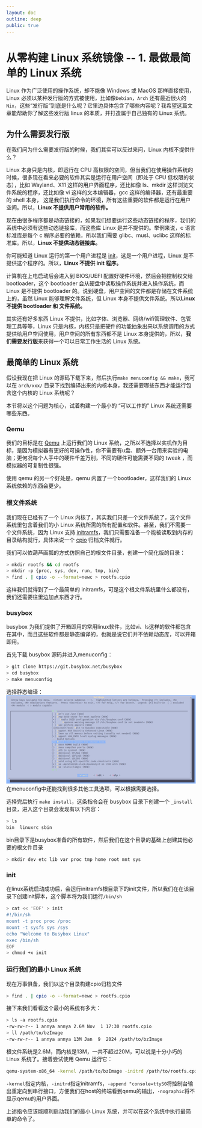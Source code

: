 ```yaml
---
layout: doc
outline: deep
public: true
---
```


# 从零构建 Linux 系统镜像 -- 1. 最做最简单的 Linux 系统
Linux 作为广泛使用的操作系统，却不能像 Windows 或 MacOS 那样直接使用，Linux 必须以某种发行版的方式被使用，比如像`Debian`，`Arch` 还有最近很火的 `Nix`，这些“发行版”到底是什么呢？它里边具体包含了哪些内容呢？我希望这篇文章能帮助你了解这些发行版 linux 的本质，并打造属于自己独有的 Linux 系统。

<!-- intro -->

## 为什么需要发行版
在我们问为什么需要发行版的时候，我们其实可以反过来问，Linux 内核不提供什么？

Linux 本身只是内核，即运行在 CPU 高权限的空间，但当我们在使用操作系统的时候，很多现在看来必要的软件其实是运行在用户空间（即处于 CPU 低权限的状态），比如 Wayland、X11 这样的用户界面程序，还比如像 ls、mkdir 这样浏览文件系统的程序，还比如像 vi 这样的文本编辑器，gcc 这样的编译器，还有最重要的 shell 本身， 这是我们执行命令的环境，所有这些重要的软件都是运行在用户空间。所以，**Linux 不提供用户常用的软件。**

现在由很多程序都是动态链接的，如果我们想要运行这些动态链接的程序，我们的系统中必须有这些动态链接库，而这些库 Linux 是并不提供的。举例来说，c 语言标准库是每个 c 程序必要的依赖，所以我们需要 glibc、musl、uclibc 这样的标准库。所以，**Linux 不提供动态链接库。**

你可能知道 Linux 运行的第一个用户进程是 [init](https://www.wikiwand.com/en/articles/Init)，这是一个用户进程，Linux 是不提供这个程序的。所以，**Linux 不提供 init 程序。**

计算机在上电启动后会进入到 BIOS/UEFI 配置好硬件环境，然后会把控制权交给 bootloader，这个 bootloader 会从硬盘中读取操作系统并进入操作系统，而 Linux 是不提供 bootloader 的。说到硬盘，用户空间的文件都是存储在文件系统上的，虽然 Linux 能够理解文件系统，但 Linux 本身不提供文件系统。所以**Linux 不提供 bootloader 和 文件系统。**

其实还有好多东西 Linux 不提供，比如字体、浏览器、网络/wifi管理软件、包管理工具等等，Linux 只是内核，内核只是把硬件的功能抽象出来以系统调用的方式提供给用户空间使用，用户空间的所有东西都不是 Linux 本身提供的，所以，**我们需要发行版**来获得一个可以日常工作生活的 Linux 系统。

## 最简单的 Linux 系统
假设我现在把 Linux 的源码下载下来，然后执行`make menuconfig && make`，我可以在 `arch/xxx/` 目录下找到编译出来的内核本身，我还需要哪些东西才能运行包含这个内核的 Linux 系统呢？

本节将以这个问题为核心，试着构建一个最小的 “可以工作的” Linux 系统还需要哪些东西。

### Qemu
我们的目标是在 [Qemu](https://www.qemu.org/)  上运行我们的 Linux 系统，之所以不选择以实机作为目标，是因为模拟器有更好的可操作性，你不需要有u盘、额外一台用来实验的电脑；更何况每个人手中的硬件千差万别，不同的硬件可能需要不同的 tweak ，而模拟器的可复制性很强。

使用 qemu 的另一个好处是，qemu 内置了一个bootloader，这样我们的 Linux 系统依赖的东西会更少。

### 根文件系统
我们现在已经有了一个 Linux 内核了，其实我们只差一个文件系统了，这个文件系统里包含着我们的小 Linux 系统所需的所有配置和软件。甚至，我们不需要一个文件系统，因为 Linux 支持 [initramfs](https://www.wikiwand.com/en/articles/Initramfs)，我们只需要准备一个能被读取到内存的目录结构就行，具体来说一个 [cpio](https://www.wikiwand.com/en/articles/Cpio) 归档文件就行。

我们可以依葫芦画瓢的方式仿照自己的根文件目录，创建一个简化版的目录：
```sh
> mkdir rootfs && cd rootfs
> mkdir -p {proc, sys, dev, run, tmp, bin}
> find . | cpio -o --format=newc > rootfs.cpio
```

这样我们就得到了一个最简单的 initramfs，可是这个根文件系统里什么都没有，我们还需要往里边加点东西才行。

### busybox
busybox 为我们提供了开箱即用的常用linux软件，比如vi、ls这样的软件都包含在其中，而且这些软件都是静态编译的，也就是说它们并不依赖动态库，可以开箱即用。

首先下载 busybox 源码并进入menuconfig：
```sh
> git clone https://git.busybox.net/busybox
> cd busybox
> make menuconfig
```
选择静态编译：
![在menuconfig中选择静态编译](./busybox_menuconfig.png)
在menuconfig中还能找到很多其他工具选项，可以根据需要选择。

选择完后执行 `make install`，这条指令会在 busybox 目录下创建一个 `_install`目录，进入这个目录会发现有以下内容：
```sh
> ls
bin  linuxrc sbin
```
bin目录下是busybox准备的所有软件，然后我们在这个目录的基础上创建其他必要的根文件目录
```sh
> mkdir dev etc lib var proc tmp home root mnt sys
```

### init
在linux系统启动成功后，会运行initramfs根目录下的init文件，所以我们在在该目录下创建init脚本，这个脚本将为我们运行`/bin/sh`
```sh
> cat << 'EOF' > init
#!/bin/sh
mount -t proc proc /proc
mount -t sysfs sys /sys
echo "Welcome to Busybox Linux"
exec /bin/sh
EOF
> chmod +x init
```

### 运行我们的最小 Linux 系统
现在万事俱备，我们以这个目录构建cpio归档文件
```sh
> find . | cpio -o --format=newc > rootfs.cpio
```
接下来我们看看这个最小的系统有多大：
```sh
> ls -a rootfs.cpio
-rw-rw-r-- 1 annya annya 2.6M Nov  1 17:30 rootfs.cpio
> ll /path/to/bzImage
-rw-rw-r-- 1 annya annya 13M Jan  9  2024 /path/to/bzImage
```
根文件系统是2.6M，而内核是13M，一共不超过20M，可以说是十分小巧的 Linux 系统了。接着尝试使用 Qemu 运行它：
```sh
qemu-system-x86_64 -kernel /path/to/bzImage -initrd /path/to/rootfs.cpio -append "console=ttyS0" -nographic
```
`-kernel`指定内核，`-initrd`指定initramfs，`-append "console=ttyS0`将控制台输出重定向到串行接口，方便我们在host的终端看到qemu的输出，`-nographic`将不显示qemu的用户界面。

上述指令应该能顺利启动我们的最小 Linux 系统，并可以在这个系统中执行最简单的命令了。

